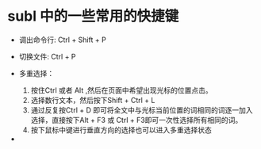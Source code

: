 subl 中的一些常用的快捷键
========================

- 调出命令行: Ctrl + Shift + P
- 切换文件: Ctrl + P
- 多重选择：
    1. 按住Ctrl 或者 Alt ,然后在页面中希望出现光标的位置点击。
    2. 选择数行文本，然后按下Shift + Ctrl + L
    3. 通过反复按Ctrl + D 即可将全文中与光标当前位置的词相同的词逐一加入选择，直接按下Alt + F3 或 Ctrl + F3即可一次性选择所有相同的词。
    4. 按下鼠标中键进行垂直方向的选择也可以进入多重选择状态

- 
